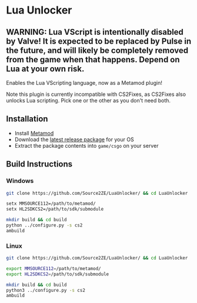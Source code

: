 # Lua Unlocker

## WARNING: Lua VScript is intentionally disabled by Valve! It is expected to be replaced by Pulse in the future, and will likely be completely removed from the game when that happens. Depend on Lua at your own risk.

Enables the Lua VScripting language, now as a Metamod plugin!

Note this plugin is currently incompatible with CS2Fixes, as CS2Fixes also unlocks Lua scripting. Pick one or the other as you don't need both.

## Installation

- Install [Metamod](https://cs2.poggu.me/metamod/installation/)
- Download the [latest release package](https://github.com/Source2ZE/LuaUnlocker/releases/latest) for your OS
- Extract the package contents into `game/csgo` on your server

## Build Instructions

### Windows
```bash
git clone https://github.com/Source2ZE/LuaUnlocker/ && cd LuaUnlocker

setx MMSOURCE112=/path/to/metamod/
setx HL2SDKCS2=/path/to/sdk/submodule

mkdir build && cd build
python ../configure.py -s cs2
ambuild
```

### Linux
```bash
git clone https://github.com/Source2ZE/LuaUnlocker/ && cd LuaUnlocker

export MMSOURCE112=/path/to/metamod/
export HL2SDKCS2=/path/to/sdk/submodule

mkdir build && cd build
python3 ../configure.py -s cs2
ambuild
```
